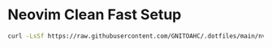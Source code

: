 # Neovim Clean Fast Setup

```bash
curl -LsSf https://raw.githubusercontent.com/GNITOAHC/.dotfiles/main/nvim-clean/setup.sh | bash
```
